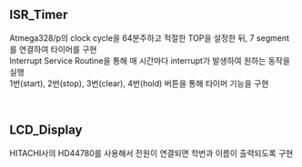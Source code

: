 ## ISR_Timer

Atmega328/p의 clock cycle을 64분주하고 적절한 TOP을 설정한 뒤, 7 segment를 연결하여 타이머를 구현<br>
Interrupt Service Routine을 통해 매 시간마다 interrupt가 발생하여 원하는 동작을 실행<br>
1번(start), 2번(stop), 3번(clear), 4번(hold) 버튼을 통해 타이머 기능을 구현<br>


<br>

## LCD_Display

HITACHI사의 HD44780를 사용해서 전원이 연결되면 학번과 이름이 출력되도록 구현<br>